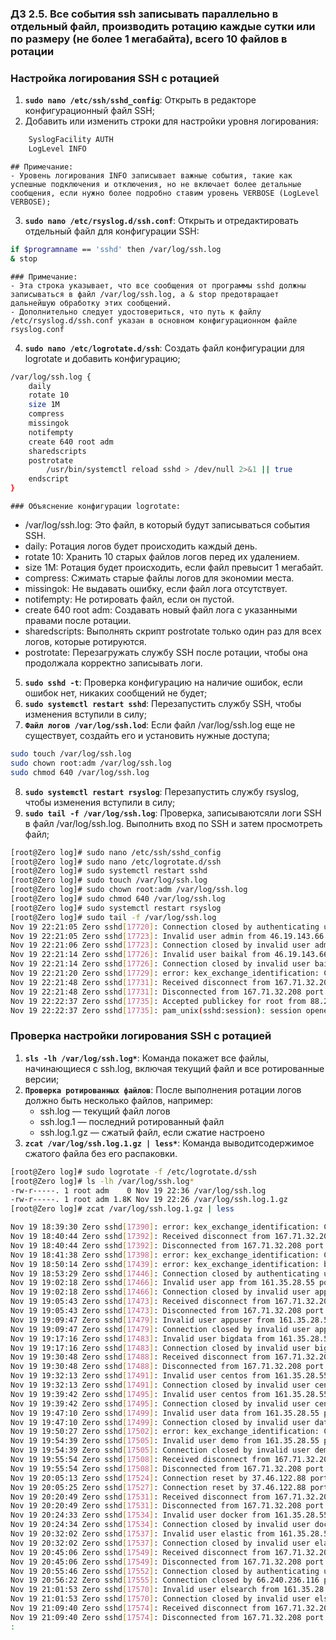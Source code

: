### Д3 2.5. Все события ssh записывать параллельно в отдельный файл, производить ротацию каждые сутки или по размеру (не более 1 мегабайта), всего 10 файлов в ротации

### Настройка логирования SSH с ротацией

1. **`sudo nano /etc/ssh/sshd_config`**: Открыть в редакторе конфигурационный файл SSH; 
2. Добавить или изменить строки для настройки уровня логирования:
```bash
	SyslogFacility AUTH
	LogLevel INFO 
```
	## Примечание:
	- Уровень логирования INFO записывает важные события, такие как успешные подключения и отключения, но не включает более детальные сообщения, если нужно более подробно ставим уровень VERBOSE (LogLevel VERBOSE);
3. **`sudo nano /etc/rsyslog.d/ssh.conf`**: Открыть и отредактировать отдельный файл для конфигурации SSH:
```bash
if $programname == 'sshd' then /var/log/ssh.log
& stop
```
	### Примечание:
	- Эта строка указывает, что все сообщения от программы sshd должны записываться в файл /var/log/ssh.log, а & stop предотвращает дальнейшую обработку этих сообщений.
	- Дополнительно следует удостовериться, что путь к файлу /etc/rsyslog.d/ssh.conf указан в основном конфигурационном файле rsyslog.conf

4. **`sudo nano /etc/logrotate.d/ssh`**: Создать файл конфигурации для logrotate и добавить конфигурацию; 
```bash
/var/log/ssh.log {
    daily
    rotate 10
    size 1M
    compress
    missingok
    notifempty
    create 640 root adm
    sharedscripts
    postrotate
        /usr/bin/systemctl reload sshd > /dev/null 2>&1 || true
    endscript
}
```
	### Объяснение конфигурации logrotate:
- /var/log/ssh.log: Это файл, в который будут записываться события SSH. 
- daily: Ротация логов будет происходить каждый день.
- rotate 10: Хранить 10 старых файлов логов перед их удалением.
- size 1M: Ротация будет происходить, если файл превысит 1 мегабайт.
- compress: Сжимать старые файлы логов для экономии места.
- missingok: Не выдавать ошибку, если файл лога отсутствует.
- notifempty: Не ротировать файл, если он пустой.
- create 640 root adm: Создавать новый файл лога с указанными правами после ротации.
- sharedscripts: Выполнять скрипт postrotate только один раз для всех логов, которые ротируются.
- postrotate: Перезагружать службу SSH после ротации, чтобы она продолжала корректно записывать логи.
5. **`sudo sshd -t`**: Проверка конфигурацию на наличие ошибок, если ошибок нет, никаких сообщений не будет; 
6. **`sudo systemctl restart sshd`**: Перезапустить службу SSH, чтобы изменения вступили в силу; 
7. **`Файл логов /var/log/ssh.lod`**: Если файл /var/log/ssh.log еще не существует, создайть его и установить нужные доступа; 
```bash
sudo touch /var/log/ssh.log
sudo chown root:adm /var/log/ssh.log
sudo chmod 640 /var/log/ssh.log
```
8. **`sudo systemctl restart rsyslog`**: Перезапустить службу rsyslog, чтобы изменения вступили в силу; 
9. **`sudo tail -f /var/log/ssh.log`**: Проверка, записываютсяли логи SSH в файл /var/log/ssh.log. Выполнить вход по SSH и затем просмотреть файл;

```bash
[root@Zero log]# sudo nano /etc/ssh/sshd_config
[root@Zero log]# sudo nano /etc/logrotate.d/ssh
[root@Zero log]# sudo systemctl restart sshd
[root@Zero log]# sudo touch /var/log/ssh.log
[root@Zero log]# sudo chown root:adm /var/log/ssh.log
[root@Zero log]# sudo chmod 640 /var/log/ssh.log
[root@Zero log]# sudo systemctl restart rsyslog
[root@Zero log]# sudo tail -f /var/log/ssh.log
Nov 19 22:21:05 Zero sshd[17720]: Connection closed by authenticating user root 46.19.143.66 port 59388 [preauth]
Nov 19 22:21:05 Zero sshd[17723]: Invalid user admin from 46.19.143.66 port 59400
Nov 19 22:21:06 Zero sshd[17723]: Connection closed by invalid user admin 46.19.143.66 port 59400 [preauth]
Nov 19 22:21:14 Zero sshd[17726]: Invalid user baikal from 46.19.143.66 port 59408
Nov 19 22:21:14 Zero sshd[17726]: Connection closed by invalid user baikal 46.19.143.66 port 59408 [preauth]
Nov 19 22:21:20 Zero sshd[17729]: error: kex_exchange_identification: Connection closed by remote host
Nov 19 22:21:48 Zero sshd[17731]: Received disconnect from 167.71.32.208 port 46164:11: Bye Bye [preauth]
Nov 19 22:21:48 Zero sshd[17731]: Disconnected from 167.71.32.208 port 46164 [preauth]
Nov 19 22:22:37 Zero sshd[17735]: Accepted publickey for root from 88.201.181.66 port 56385 ssh2: RSA SHA256:dFeG+pNnJlStaUuNPWAsVf1PNscMpq1/ThjpmzLqRoQ
Nov 19 22:22:37 Zero sshd[17735]: pam_unix(sshd:session): session opened for user root by (uid=0)
```

### Проверка настройки логирования SSH с ротацией

1. **`sls -lh /var/log/ssh.log*`**: Команда покажет все файлы, начинающиеся с ssh.log, включая текущий файл и все ротированные версии; 
2. **`Проверка ротированных файлов`**: После выполнения ротации логов должно быть несколько файлов, например:
	- ssh.log — текущий файл логов
	- ssh.log.1 — последний ротированный файл
	- ssh.log.1.gz — сжатый файл, если сжатие настроено
3. **`zcat /var/log/ssh.log.1.gz | less*`**: Команда выводитсодержимое сжатого файла без его распаковки.

```bash
[root@Zero log]# sudo logrotate -f /etc/logrotate.d/ssh
[root@Zero log]# ls -lh /var/log/ssh.log*
-rw-r-----. 1 root adm    0 Nov 19 22:36 /var/log/ssh.log
-rw-r-----. 1 root adm 1.8K Nov 19 22:26 /var/log/ssh.log.1.gz
[root@Zero log]# zcat /var/log/ssh.log.1.gz | less

Nov 19 18:39:30 Zero sshd[17390]: error: kex_exchange_identification: Connection closed by remote host
Nov 19 18:40:44 Zero sshd[17392]: Received disconnect from 167.71.32.208 port 59366:11: Bye Bye [preauth]
Nov 19 18:40:44 Zero sshd[17392]: Disconnected from 167.71.32.208 port 59366 [preauth]
Nov 19 18:41:38 Zero sshd[17398]: error: kex_exchange_identification: Connection closed by remote host
Nov 19 18:50:14 Zero sshd[17439]: error: kex_exchange_identification: banner line contains invalid characters
Nov 19 18:53:29 Zero sshd[17446]: Connection closed by authenticating user root 139.19.117.129 port 32852 [preauth]
Nov 19 19:02:18 Zero sshd[17466]: Invalid user app from 161.35.28.55 port 38310
Nov 19 19:02:18 Zero sshd[17466]: Connection closed by invalid user app 161.35.28.55 port 38310 [preauth]
Nov 19 19:05:43 Zero sshd[17473]: Received disconnect from 167.71.32.208 port 57916:11: Bye Bye [preauth]
Nov 19 19:05:43 Zero sshd[17473]: Disconnected from 167.71.32.208 port 57916 [preauth]
Nov 19 19:09:47 Zero sshd[17479]: Invalid user appuser from 161.35.28.55 port 34102
Nov 19 19:09:47 Zero sshd[17479]: Connection closed by invalid user appuser 161.35.28.55 port 34102 [preauth]
Nov 19 19:17:16 Zero sshd[17483]: Invalid user bigdata from 161.35.28.55 port 54990
Nov 19 19:17:16 Zero sshd[17483]: Connection closed by invalid user bigdata 161.35.28.55 port 54990 [preauth]
Nov 19 19:30:48 Zero sshd[17488]: Received disconnect from 167.71.32.208 port 56486:11: Bye Bye [preauth]
Nov 19 19:30:48 Zero sshd[17488]: Disconnected from 167.71.32.208 port 56486 [preauth]
Nov 19 19:32:13 Zero sshd[17491]: Invalid user centos from 161.35.28.55 port 57962
Nov 19 19:32:13 Zero sshd[17491]: Connection closed by invalid user centos 161.35.28.55 port 57962 [preauth]
Nov 19 19:39:42 Zero sshd[17495]: Invalid user centos from 161.35.28.55 port 40766
Nov 19 19:39:42 Zero sshd[17495]: Connection closed by invalid user centos 161.35.28.55 port 40766 [preauth]
Nov 19 19:47:10 Zero sshd[17499]: Invalid user data from 161.35.28.55 port 51604
Nov 19 19:47:10 Zero sshd[17499]: Connection closed by invalid user data 161.35.28.55 port 51604 [preauth]
Nov 19 19:50:27 Zero sshd[17502]: error: kex_exchange_identification: Connection closed by remote host
Nov 19 19:54:39 Zero sshd[17505]: Invalid user demo from 161.35.28.55 port 37284
Nov 19 19:54:39 Zero sshd[17505]: Connection closed by invalid user demo 161.35.28.55 port 37284 [preauth]
Nov 19 19:55:54 Zero sshd[17508]: Received disconnect from 167.71.32.208 port 54970:11: Bye Bye [preauth]
Nov 19 19:55:54 Zero sshd[17508]: Disconnected from 167.71.32.208 port 54970 [preauth]
Nov 19 20:05:13 Zero sshd[17524]: Connection reset by 37.46.122.88 port 5126 [preauth]
Nov 19 20:05:25 Zero sshd[17527]: Connection reset by 37.46.122.88 port 2512 [preauth]
Nov 19 20:20:49 Zero sshd[17531]: Received disconnect from 167.71.32.208 port 53476:11: Bye Bye [preauth]
Nov 19 20:20:49 Zero sshd[17531]: Disconnected from 167.71.32.208 port 53476 [preauth]
Nov 19 20:24:33 Zero sshd[17534]: Invalid user docker from 161.35.28.55 port 56490
Nov 19 20:24:34 Zero sshd[17534]: Connection closed by invalid user docker 161.35.28.55 port 56490 [preauth]
Nov 19 20:32:02 Zero sshd[17537]: Invalid user elastic from 161.35.28.55 port 40636
Nov 19 20:32:02 Zero sshd[17537]: Connection closed by invalid user elastic 161.35.28.55 port 40636 [preauth]
Nov 19 20:45:06 Zero sshd[17549]: Received disconnect from 167.71.32.208 port 52014:11: Bye Bye [preauth]
Nov 19 20:45:06 Zero sshd[17549]: Disconnected from 167.71.32.208 port 52014 [preauth]
Nov 19 20:55:46 Zero sshd[17552]: Connection closed by authenticating user root 139.19.117.129 port 55354 [preauth]
Nov 19 20:56:22 Zero sshd[17555]: Connection closed by 66.240.236.116 port 48040 [preauth]
Nov 19 21:01:53 Zero sshd[17570]: Invalid user elsearch from 161.35.28.55 port 44870
Nov 19 21:01:53 Zero sshd[17570]: Connection closed by invalid user elsearch 161.35.28.55 port 44870 [preauth]
Nov 19 21:09:40 Zero sshd[17574]: Received disconnect from 167.71.32.208 port 50520:11: Bye Bye [preauth]
Nov 19 21:09:40 Zero sshd[17574]: Disconnected from 167.71.32.208 port 50520 [preauth]
:
```